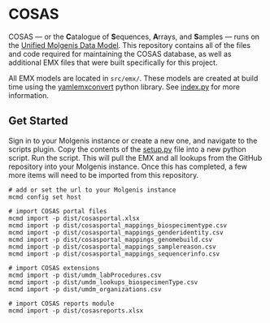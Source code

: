 # COSAS

COSAS &mdash; or the **C**atalogue of **S**equences, **A**rrays, and **S**amples &mdash; runs on the [Unified Molgenis Data Model](https://github.com/molgenis/rd-datamodel). This repository contains all of the files and code required for maintaining the COSAS database, as well as additional EMX files that were built specifically for this project.

All EMX models are located in `src/emx/`. These models are created at build time using the [yamlemxconvert](https://pypi.org/project/yamlemxconvert/) python library. See [index.py](https://github.com/molgenis/molgenis-cosas/tree/main/src/index.py) for more information.

## Get Started

Sign in to your Molgenis instance or create a new one, and navigate to the scripts plugin. Copy the contents of the [setup.py](https://github.com/molgenis/molgenis-cosas/blob/main/python/setup.py) file into a new python script. Run the script. This will pull the EMX and all lookups from the GitHub repository into your Molgenis instance. Once this has completed, a few more items will need to be imported from this repository.

```shell
# add or set the url to your Molgenis instance
mcmd config set host

# import COSAS portal files
mcmd import -p dist/cosasportal.xlsx
mcmd import -p dist/cosasportal_mappings_biospecimentype.csv
mcmd import -p dist/cosasportal_mappings_genderidentity.csv
mcmd import -p dist/cosasportal_mappings_genomebuild.csv
mcmd import -p dist/cosasportal_mappings_samplereason.csv
mcmd import -p dist/cosasportal_mappings_sequencerinfo.csv

# import COSAS extensions
mcmd import -p dist/umdm_labProcedures.csv
mcmd import -p dist/umdm_lookups_biospecimenType.csv
mcmd import -p dist/umdm_organizations.csv

# import COSAS reports module
mcmd import -p dist/cosasreports.xlsx
```
